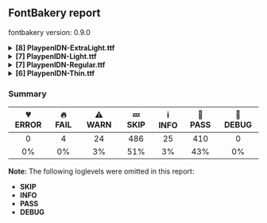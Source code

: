 ## FontBakery report

fontbakery version: 0.9.0

<details><summary><b>[8] PlaypenIDN-ExtraLight.ttf</b></summary><div><details><summary>🔥 <b>FAIL:</b> Check font follows the Google Fonts vertical metric schema (<a href="https://font-bakery.readthedocs.io/en/stable/fontbakery/profiles/googlefonts.html#com.google.fonts/check/vertical_metrics">com.google.fonts/check/vertical_metrics</a>)</summary><div>

>
>This check generally enforces Google Fonts’ vertical metrics specifications. In particular: * lineGap must be 0 * Sum of hhea ascender + abs(descender) + linegap must be between 120% and 200% of UPM * Warning if sum is over 150% of UPM
>
>The threshold levels 150% (WARN) and 200% (FAIL) are somewhat arbitrarily chosen and may hint at a glaring mistake in the metrics calculations or UPM settings.
>
>Our documentation includes further information: https://github.com/googlefonts/gf-docs/tree/main/VerticalMetrics
>
* 🔥 **FAIL** The sum of hhea.ascender + abs(hhea.descender) + hhea.lineGap is 2920 when it should be at most 2000 [code: bad-hhea-range]
</div></details><details><summary>⚠ <b>WARN:</b> Combined length of family and style must not exceed 27 characters. (<a href="https://font-bakery.readthedocs.io/en/stable/fontbakery/profiles/googlefonts.html#com.google.fonts/check/name/family_and_style_max_length">com.google.fonts/check/name/family_and_style_max_length</a>)</summary><div>

>
>According to a GlyphsApp tutorial [1], in order to make sure all versions of Windows recognize it as a valid font file, we must make sure that the concatenated length of the familyname (NameID.FONT_FAMILY_NAME) and style (NameID.FONT_SUBFAMILY_NAME) strings in the name table do not exceed 20 characters.
>
>After discussing the problem in more detail at FontBakery issue #2179 [2] we decided that allowing up to 27 chars would still be on the safe side, though.
>
>[1] https://glyphsapp.com/tutorials/multiple-masters-part-3-setting-up-instances [2] https://github.com/fonttools/fontbakery/issues/2179
>
* ⚠ **WARN** The combined length of family and style exceeds 27 chars in the following 'WINDOWS' entries:
 FONT_FAMILY_NAME = 'Playpen IDN ExtraLight' / SUBFAMILY_NAME = 'Regular'

Please take a look at the conversation at https://github.com/fonttools/fontbakery/issues/2179 in order to understand the reasoning behind these name table records max-length criteria. [code: too-long]
</div></details><details><summary>⚠ <b>WARN:</b> Ensure fonts have ScriptLangTags declared on the 'meta' table. (<a href="https://font-bakery.readthedocs.io/en/stable/fontbakery/profiles/googlefonts.html#com.google.fonts/check/meta/script_lang_tags">com.google.fonts/check/meta/script_lang_tags</a>)</summary><div>

>
>The OpenType 'meta' table originated at Apple. Microsoft added it to OT with just two DataMap records:
>
>- dlng: comma-separated ScriptLangTags that indicate which scripts, or languages and scripts, with possible variants, the font is designed for.
>
>- slng: comma-separated ScriptLangTags that indicate which scripts, or languages and scripts, with possible variants, the font supports.
>
>The slng structure is intended to describe which languages and scripts the font overall supports. For example, a Traditional Chinese font that also contains Latin characters, can indicate Hant,Latn, showing that it supports Hant, the Traditional Chinese variant of the Hani script, and it also supports the Latn script.
>
>The dlng structure is far more interesting. A font may contain various glyphs, but only a particular subset of the glyphs may be truly "leading" in the design, while other glyphs may have been included for technical reasons. Such a Traditional Chinese font could only list Hant there, showing that it’s designed for Traditional Chinese, but the font would omit Latn, because the developers don’t think the font is really recommended for purely Latin-script use.
>
>The tags used in the structures can comprise just script, or also language and script. For example, if a font has Bulgarian Cyrillic alternates in the locl feature for the cyrl BGR OT languagesystem, it could also indicate in dlng explicitly that it supports bul-Cyrl. (Note that the scripts and languages in meta use the ISO language and script codes, not the OpenType ones).
>
>This check ensures that the font has the meta table containing the slng and dlng structures.
>
>All families in the Google Fonts collection should contain the 'meta' table. Windows 10 already uses it when deciding on which fonts to fall back to. The Google Fonts API and also other environments could use the data for smarter filtering. Most importantly, those entries should be added to the Noto fonts.
>
>In the font making process, some environments store this data in external files already. But the meta table provides a convenient way to store this inside the font file, so some tools may add the data, and unrelated tools may read this data. This makes the solution much more portable and universal.
>
* ⚠ **WARN** This font file does not have a 'meta' table. [code: lacks-meta-table]
</div></details><details><summary>⚠ <b>WARN:</b> Check if uppercase glyphs are vertically centered. (<a href="https://font-bakery.readthedocs.io/en/stable/fontbakery/profiles/universal.html#com.google.fonts/check/caps_vertically_centered">com.google.fonts/check/caps_vertically_centered</a>)</summary><div>

>
>This check suggests one possible approach to designing vertical metrics, but can be ingnored if you follow a different approach. In order to center text in buttons, lists, and grid systems with minimal additional CSS work, the uppercase glyphs should be vertically centered in the em box. This check mainly applies to Latin, Greek, Cyrillic, and other similar scripts. For non-latin scripts like Arabic, this check might not be applicable. There is a detailed description of this subject at: https://x.com/romanshamin_en/status/1562801657691672576
>
* ⚠ **WARN** Uppercase glyphs are not vertically centered in the em box. [code: vertical-metrics-not-centered]
</div></details><details><summary>⚠ <b>WARN:</b> Check font contains no unreachable glyphs (<a href="https://font-bakery.readthedocs.io/en/stable/fontbakery/profiles/universal.html#com.google.fonts/check/unreachable_glyphs">com.google.fonts/check/unreachable_glyphs</a>)</summary><div>

>
>Glyphs are either accessible directly through Unicode codepoints or through substitution rules.
>
>In Color Fonts, glyphs are also referenced by the COLR table.
>
>Any glyphs not accessible by either of these means are redundant and serve only to increase the font's file size.
>
* ⚠ **WARN** The following glyphs could not be reached by codepoint or substitution rules:

	- A.cur_locl

	- AE.cur.locl

	- F.cur_locl

	- G.cur_locl

	- G_locl

	- G_locl.au

	- IJacute

	- I_locl

	- M_locl

	- M_locl.au

	- OE.cur.locl

	- Q.cur_locl

	- Q.dec_pt

	- Q_locl

	- Q_locl.ini

	- T.cur_locl

	- U_locl.au

	- X.dec_locl

	- Y_locl

	- Z.dec_locl

	- _circle

	- b.jmc_dk

	- caroncomb_locl

	- cnct.cnt_r_v.mod

	- cnct.cnt_r_x.mod

	- cnct.ful_t.lop_de_e

	- cnct.mod_e_z.ful

	- cnct.mod_r_z.cnt

	- cnct.mod_v_n.cnt

	- f.alt1.mrr

	- f.ful_pe

	- f.ful_pl

	- four.alt1

	- i.loclTRK

	- ijacute

	- k.lop_pe

	- l.alt1.lop

	- nine.alt1

	- one.alt1

	- p.mrr_ca

	- q.jmc_ar

	- q.mod_au

	- seven.alt1

	- t.lop_de

	- uni0312.case

	- x.cnt_de

	- y_de
 [code: unreachable-glyphs]
</div></details><details><summary>⚠ <b>WARN:</b> Check if each glyph has the recommended amount of contours. (<a href="https://font-bakery.readthedocs.io/en/stable/fontbakery/profiles/universal.html#com.google.fonts/check/contour_count">com.google.fonts/check/contour_count</a>)</summary><div>

>
>Visually QAing thousands of glyphs by hand is tiring. Most glyphs can only be constructured in a handful of ways. This means a glyph's contour count will only differ slightly amongst different fonts, e.g a 'g' could either be 2 or 3 contours, depending on whether its double story or single story.
>
>However, a quotedbl should have 2 contours, unless the font belongs to a display family.
>
>This check currently does not cover variable fonts because there's plenty of alternative ways of constructing glyphs with multiple outlines for each feature in a VarFont. The expected contour count data for this check is currently optimized for the typical construction of glyphs in static fonts.
>
* ⚠ **WARN** This check inspects the glyph outlines and detects the total number of contours in each of them. The expected values are infered from the typical ammounts of contours observed in a large collection of reference font families. The divergences listed below may simply indicate a significantly different design on some of your glyphs. On the other hand, some of these may flag actual bugs in the font such as glyphs mapped to an incorrect codepoint. Please consider reviewing the design and codepoint assignment of these to make sure they are correct.

The following glyphs do not have the recommended number of contours:

	- Glyph name: Eth	Contours detected: 3	Expected: 2

	- Glyph name: aogonek	Contours detected: 3	Expected: 2

	- Glyph name: Dcroat	Contours detected: 3	Expected: 2

	- Glyph name: dcroat	Contours detected: 3	Expected: 2

	- Glyph name: eogonek	Contours detected: 3	Expected: 2

	- Glyph name: hbar	Contours detected: 2	Expected: 1

	- Glyph name: Lslash	Contours detected: 2	Expected: 1

	- Glyph name: lslash	Contours detected: 2	Expected: 1

	- Glyph name: Tbar	Contours detected: 2	Expected: 1

	- Glyph name: tbar	Contours detected: 2	Expected: 1

	- Glyph name: Uogonek	Contours detected: 2	Expected: 1

	- Glyph name: uogonek	Contours detected: 2	Expected: 1

	- Glyph name: Dcroat	Contours detected: 3	Expected: 2

	- Glyph name: Eth	Contours detected: 3	Expected: 2

	- Glyph name: Lslash	Contours detected: 2	Expected: 1

	- Glyph name: Tbar	Contours detected: 2	Expected: 1

	- Glyph name: Uogonek	Contours detected: 2	Expected: 1

	- Glyph name: aogonek	Contours detected: 3	Expected: 2

	- Glyph name: dcroat	Contours detected: 3	Expected: 2

	- Glyph name: eogonek	Contours detected: 3	Expected: 2

	- Glyph name: hbar	Contours detected: 2	Expected: 1

	- Glyph name: lslash	Contours detected: 2	Expected: 1

	- Glyph name: tbar	Contours detected: 2	Expected: 1

	- Glyph name: uogonek	Contours detected: 2	Expected: 1
 [code: contour-count]
</div></details><details><summary>⚠ <b>WARN:</b> Check glyphs in mark glyph class are non-spacing. (<a href="https://font-bakery.readthedocs.io/en/stable/fontbakery/profiles/gdef.html#com.google.fonts/check/gdef_spacing_marks">com.google.fonts/check/gdef_spacing_marks</a>)</summary><div>

>
>Glyphs in the GDEF mark glyph class should be non-spacing.
>
>Spacing glyphs in the GDEF mark glyph class may have incorrect anchor positioning that was only intended for building composite glyphs during design.
>
* ⚠ **WARN** The following spacing glyphs may be in the GDEF mark glyph class by mistake:
	 cnct.mod_r_z.cnt (unencoded) and tildeshortcomb (unencoded) [code: spacing-mark-glyphs]
</div></details><details><summary>⚠ <b>WARN:</b> Are there any misaligned on-curve points? (<a href="https://font-bakery.readthedocs.io/en/stable/fontbakery/profiles/<Section: Outline Correctness Checks>.html#com.google.fonts/check/outline_alignment_miss">com.google.fonts/check/outline_alignment_miss</a>)</summary><div>

>
>This check heuristically looks for on-curve points which are close to, but do not sit on, significant boundary coordinates. For example, a point which has a Y-coordinate of 1 or -1 might be a misplaced baseline point. As well as the baseline, here we also check for points near the x-height (but only for lowercase Latin letters), cap-height, ascender and descender Y coordinates.
>
>Not all such misaligned curve points are a mistake, and sometimes the design may call for points in locations near the boundaries. As this check is liable to generate significant numbers of false positives, it will pass if there are more than 100 reported misalignments.
>
* ⚠ **WARN** The following glyphs have on-curve points which have potentially incorrect y coordinates:

	* quotedbl (U+0022): X=50.0,Y=1436.0 (should be at cap-height 1438?)

	* quotedbl (U+0022): X=122.0,Y=1436.0 (should be at cap-height 1438?)

	* quotedbl (U+0022): X=196.0,Y=1436.0 (should be at cap-height 1438?)

	* quotedbl (U+0022): X=268.0,Y=1436.0 (should be at cap-height 1438?)

	* percent (U+0025): X=200.0,Y=0.5 (should be at baseline 0?)

	* quotesingle (U+0027): X=50.0,Y=1436.0 (should be at cap-height 1438?)

	* quotesingle (U+0027): X=122.0,Y=1436.0 (should be at cap-height 1438?)

	* four (U+0034): X=543.0,Y=1439.0 (should be at cap-height 1438?)

	* M (U+004D): X=283.0,Y=1436.0 (should be at cap-height 1438?)

	* M (U+004D): X=1285.0,Y=1436.0 (should be at cap-height 1438?)

	* Q (U+0051): X=839.0,Y=2.0 (should be at baseline 0?)

	* V (U+0056): X=101.0,Y=1439.0 (should be at cap-height 1438?)

	* V (U+0056): X=984.0,Y=1439.0 (should be at cap-height 1438?)

	* W (U+0057): X=49.5,Y=1440.0 (should be at cap-height 1438?)

	* W (U+0057): X=100.0,Y=1436.0 (should be at cap-height 1438?)

	* W (U+0057): X=1653.0,Y=1437.0 (should be at cap-height 1438?)

	* W (U+0057): X=1701.0,Y=1440.0 (should be at cap-height 1438?)

	* Y (U+0059): X=900.0,Y=1436.0 (should be at cap-height 1438?)

	* c (U+0063): X=387.5,Y=498.5 (should be at x-height 500?)

	* f (U+0066): X=75.0,Y=-957.0 (should be at descender -956?)

	* f (U+0066): X=354.0,Y=1440.0 (should be at cap-height 1438?)

	* f (U+0066): X=75.0,Y=-957.0 (should be at descender -956?)

	* g (U+0067): X=281.0,Y=-957.0 (should be at descender -956?)

	* s (U+0073): X=353.5,Y=499.0 (should be at x-height 500?)

	* t (U+0074): X=308.5,Y=1.0 (should be at baseline 0?)

	* x (U+0078): X=106.0,Y=499.0 (should be at x-height 500?)

	* y (U+0079): X=297.0,Y=-957.0 (should be at descender -956?)

	* yen (U+00A5): X=925.0,Y=1436.0 (should be at cap-height 1438?)

	* registered (U+00AE): X=241.0,Y=1440.0 (should be at cap-height 1438?)

	* ordmasculine (U+00BA): X=137.5,Y=1436.5 (should be at cap-height 1438?)

	* ordmasculine (U+00BA): X=318.0,Y=1436.5 (should be at cap-height 1438?)

	* Yacute (U+00DD): X=900.0,Y=1436.0 (should be at cap-height 1438?)

	* yacute (U+00FD): X=297.0,Y=-957.0 (should be at descender -956?)

	* ydieresis (U+00FF): X=297.0,Y=-957.0 (should be at descender -956?)

	* Aogonek (U+0104): X=1074.0,Y=1.0 (should be at baseline 0?)

	* dcaron (U+010F): X=512.0,Y=1440.0 (should be at cap-height 1438?)

	* gcircumflex (U+011D): X=281.0,Y=-957.0 (should be at descender -956?)

	* gbreve (U+011F): X=281.0,Y=-957.0 (should be at descender -956?)

	* gdotaccent (U+0121): X=281.0,Y=-957.0 (should be at descender -956?)

	* uni0123 (U+0123): X=281.0,Y=-957.0 (should be at descender -956?)

	* Iogonek (U+012E): X=284.0,Y=-2.0 (should be at baseline 0?)

	* Eng (U+014A): X=1050.0,Y=-2.0 (should be at baseline 0?)

	* uni0163 (U+0163): X=308.5,Y=1.0 (should be at baseline 0?)

	* tcaron (U+0165): X=308.5,Y=1.0 (should be at baseline 0?)

	* tbar (U+0167): X=308.5,Y=1.0 (should be at baseline 0?)

	* Wcircumflex (U+0174): X=49.5,Y=1440.0 (should be at cap-height 1438?)

	* Wcircumflex (U+0174): X=100.0,Y=1436.0 (should be at cap-height 1438?)

	* Wcircumflex (U+0174): X=1653.0,Y=1437.0 (should be at cap-height 1438?)

	* Wcircumflex (U+0174): X=1701.0,Y=1440.0 (should be at cap-height 1438?)

	* Ycircumflex (U+0176): X=900.0,Y=1436.0 (should be at cap-height 1438?)

	* ycircumflex (U+0177): X=297.0,Y=-957.0 (should be at descender -956?)

	* Ydieresis (U+0178): X=900.0,Y=1436.0 (should be at cap-height 1438?)

	* uni021B (U+021B): X=308.5,Y=1.0 (should be at baseline 0?)

	* Wgrave (U+1E80): X=49.5,Y=1440.0 (should be at cap-height 1438?)

	* Wgrave (U+1E80): X=100.0,Y=1436.0 (should be at cap-height 1438?)

	* Wgrave (U+1E80): X=1653.0,Y=1437.0 (should be at cap-height 1438?)

	* Wgrave (U+1E80): X=1701.0,Y=1440.0 (should be at cap-height 1438?)

	* Wacute (U+1E82): X=49.5,Y=1440.0 (should be at cap-height 1438?)

	* Wacute (U+1E82): X=100.0,Y=1436.0 (should be at cap-height 1438?)

	* Wacute (U+1E82): X=1653.0,Y=1437.0 (should be at cap-height 1438?)

	* Wacute (U+1E82): X=1701.0,Y=1440.0 (should be at cap-height 1438?)

	* Wdieresis (U+1E84): X=49.5,Y=1440.0 (should be at cap-height 1438?)

	* Wdieresis (U+1E84): X=100.0,Y=1436.0 (should be at cap-height 1438?)

	* Wdieresis (U+1E84): X=1653.0,Y=1437.0 (should be at cap-height 1438?)

	* Wdieresis (U+1E84): X=1701.0,Y=1440.0 (should be at cap-height 1438?)

	* Ygrave (U+1EF2): X=900.0,Y=1436.0 (should be at cap-height 1438?)

	* ygrave (U+1EF3): X=297.0,Y=-957.0 (should be at descender -956?)

	* uni1EF4 (U+1EF4): X=900.0,Y=1436.0 (should be at cap-height 1438?)

	* uni1EF5 (U+1EF5): X=297.0,Y=-957.0 (should be at descender -956?)

	* uni1EF6 (U+1EF6): X=900.0,Y=1436.0 (should be at cap-height 1438?)

	* uni1EF7 (U+1EF7): X=297.0,Y=-957.0 (should be at descender -956?)

	* uni1EF8 (U+1EF8): X=900.0,Y=1436.0 (should be at cap-height 1438?)

	* uni1EF9 (U+1EF9): X=297.0,Y=-957.0 (should be at descender -956?)

	* quoteleft (U+2018): X=166.0,Y=1436.0 (should be at cap-height 1438?)

	* quoteright (U+2019): X=87.0,Y=1437.0 (should be at cap-height 1438?)

	* quotedblleft (U+201C): X=166.0,Y=1436.0 (should be at cap-height 1438?)

	* quotedblleft (U+201C): X=343.0,Y=1436.0 (should be at cap-height 1438?)

	* quotedblright (U+201D): X=264.0,Y=1437.0 (should be at cap-height 1438?)

	* quotedblright (U+201D): X=87.0,Y=1437.0 (should be at cap-height 1438?)

	* minute (U+2032): X=80.0,Y=1436.0 (should be at cap-height 1438?)

	* second (U+2033): X=226.0,Y=1436.0 (should be at cap-height 1438?)

	* second (U+2033): X=80.0,Y=1436.0 (should be at cap-height 1438?)

	* integral (U+222B): X=203.5,Y=2.0 (should be at baseline 0?) [code: found-misalignments]
</div></details><br></div></details><details><summary><b>[7] PlaypenIDN-Light.ttf</b></summary><div><details><summary>🔥 <b>FAIL:</b> Check font follows the Google Fonts vertical metric schema (<a href="https://font-bakery.readthedocs.io/en/stable/fontbakery/profiles/googlefonts.html#com.google.fonts/check/vertical_metrics">com.google.fonts/check/vertical_metrics</a>)</summary><div>

>
>This check generally enforces Google Fonts’ vertical metrics specifications. In particular: * lineGap must be 0 * Sum of hhea ascender + abs(descender) + linegap must be between 120% and 200% of UPM * Warning if sum is over 150% of UPM
>
>The threshold levels 150% (WARN) and 200% (FAIL) are somewhat arbitrarily chosen and may hint at a glaring mistake in the metrics calculations or UPM settings.
>
>Our documentation includes further information: https://github.com/googlefonts/gf-docs/tree/main/VerticalMetrics
>
* 🔥 **FAIL** The sum of hhea.ascender + abs(hhea.descender) + hhea.lineGap is 2920 when it should be at most 2000 [code: bad-hhea-range]
</div></details><details><summary>⚠ <b>WARN:</b> Ensure fonts have ScriptLangTags declared on the 'meta' table. (<a href="https://font-bakery.readthedocs.io/en/stable/fontbakery/profiles/googlefonts.html#com.google.fonts/check/meta/script_lang_tags">com.google.fonts/check/meta/script_lang_tags</a>)</summary><div>

>
>The OpenType 'meta' table originated at Apple. Microsoft added it to OT with just two DataMap records:
>
>- dlng: comma-separated ScriptLangTags that indicate which scripts, or languages and scripts, with possible variants, the font is designed for.
>
>- slng: comma-separated ScriptLangTags that indicate which scripts, or languages and scripts, with possible variants, the font supports.
>
>The slng structure is intended to describe which languages and scripts the font overall supports. For example, a Traditional Chinese font that also contains Latin characters, can indicate Hant,Latn, showing that it supports Hant, the Traditional Chinese variant of the Hani script, and it also supports the Latn script.
>
>The dlng structure is far more interesting. A font may contain various glyphs, but only a particular subset of the glyphs may be truly "leading" in the design, while other glyphs may have been included for technical reasons. Such a Traditional Chinese font could only list Hant there, showing that it’s designed for Traditional Chinese, but the font would omit Latn, because the developers don’t think the font is really recommended for purely Latin-script use.
>
>The tags used in the structures can comprise just script, or also language and script. For example, if a font has Bulgarian Cyrillic alternates in the locl feature for the cyrl BGR OT languagesystem, it could also indicate in dlng explicitly that it supports bul-Cyrl. (Note that the scripts and languages in meta use the ISO language and script codes, not the OpenType ones).
>
>This check ensures that the font has the meta table containing the slng and dlng structures.
>
>All families in the Google Fonts collection should contain the 'meta' table. Windows 10 already uses it when deciding on which fonts to fall back to. The Google Fonts API and also other environments could use the data for smarter filtering. Most importantly, those entries should be added to the Noto fonts.
>
>In the font making process, some environments store this data in external files already. But the meta table provides a convenient way to store this inside the font file, so some tools may add the data, and unrelated tools may read this data. This makes the solution much more portable and universal.
>
* ⚠ **WARN** This font file does not have a 'meta' table. [code: lacks-meta-table]
</div></details><details><summary>⚠ <b>WARN:</b> Check if uppercase glyphs are vertically centered. (<a href="https://font-bakery.readthedocs.io/en/stable/fontbakery/profiles/universal.html#com.google.fonts/check/caps_vertically_centered">com.google.fonts/check/caps_vertically_centered</a>)</summary><div>

>
>This check suggests one possible approach to designing vertical metrics, but can be ingnored if you follow a different approach. In order to center text in buttons, lists, and grid systems with minimal additional CSS work, the uppercase glyphs should be vertically centered in the em box. This check mainly applies to Latin, Greek, Cyrillic, and other similar scripts. For non-latin scripts like Arabic, this check might not be applicable. There is a detailed description of this subject at: https://x.com/romanshamin_en/status/1562801657691672576
>
* ⚠ **WARN** Uppercase glyphs are not vertically centered in the em box. [code: vertical-metrics-not-centered]
</div></details><details><summary>⚠ <b>WARN:</b> Check font contains no unreachable glyphs (<a href="https://font-bakery.readthedocs.io/en/stable/fontbakery/profiles/universal.html#com.google.fonts/check/unreachable_glyphs">com.google.fonts/check/unreachable_glyphs</a>)</summary><div>

>
>Glyphs are either accessible directly through Unicode codepoints or through substitution rules.
>
>In Color Fonts, glyphs are also referenced by the COLR table.
>
>Any glyphs not accessible by either of these means are redundant and serve only to increase the font's file size.
>
* ⚠ **WARN** The following glyphs could not be reached by codepoint or substitution rules:

	- A.cur_locl

	- AE.cur.locl

	- F.cur_locl

	- G.cur_locl

	- G_locl

	- G_locl.au

	- IJacute

	- I_locl

	- M_locl

	- M_locl.au

	- OE.cur.locl

	- Q.cur_locl

	- Q.dec_pt

	- Q_locl

	- Q_locl.ini

	- T.cur_locl

	- U_locl.au

	- X.dec_locl

	- Y_locl

	- Z.dec_locl

	- _circle

	- b.jmc_dk

	- caroncomb_locl

	- cnct.cnt_r_v.mod

	- cnct.cnt_r_x.mod

	- cnct.ful_t.lop_de_e

	- cnct.mod_e_z.ful

	- cnct.mod_r_z.cnt

	- cnct.mod_v_n.cnt

	- f.alt1.mrr

	- f.ful_pe

	- f.ful_pl

	- four.alt1

	- i.loclTRK

	- ijacute

	- k.lop_pe

	- l.alt1.lop

	- nine.alt1

	- one.alt1

	- p.mrr_ca

	- q.jmc_ar

	- q.mod_au

	- seven.alt1

	- t.lop_de

	- uni0312.case

	- x.cnt_de

	- y_de
 [code: unreachable-glyphs]
</div></details><details><summary>⚠ <b>WARN:</b> Check if each glyph has the recommended amount of contours. (<a href="https://font-bakery.readthedocs.io/en/stable/fontbakery/profiles/universal.html#com.google.fonts/check/contour_count">com.google.fonts/check/contour_count</a>)</summary><div>

>
>Visually QAing thousands of glyphs by hand is tiring. Most glyphs can only be constructured in a handful of ways. This means a glyph's contour count will only differ slightly amongst different fonts, e.g a 'g' could either be 2 or 3 contours, depending on whether its double story or single story.
>
>However, a quotedbl should have 2 contours, unless the font belongs to a display family.
>
>This check currently does not cover variable fonts because there's plenty of alternative ways of constructing glyphs with multiple outlines for each feature in a VarFont. The expected contour count data for this check is currently optimized for the typical construction of glyphs in static fonts.
>
* ⚠ **WARN** This check inspects the glyph outlines and detects the total number of contours in each of them. The expected values are infered from the typical ammounts of contours observed in a large collection of reference font families. The divergences listed below may simply indicate a significantly different design on some of your glyphs. On the other hand, some of these may flag actual bugs in the font such as glyphs mapped to an incorrect codepoint. Please consider reviewing the design and codepoint assignment of these to make sure they are correct.

The following glyphs do not have the recommended number of contours:

	- Glyph name: Eth	Contours detected: 3	Expected: 2

	- Glyph name: aogonek	Contours detected: 3	Expected: 2

	- Glyph name: Dcroat	Contours detected: 3	Expected: 2

	- Glyph name: dcroat	Contours detected: 3	Expected: 2

	- Glyph name: eogonek	Contours detected: 3	Expected: 2

	- Glyph name: hbar	Contours detected: 2	Expected: 1

	- Glyph name: Lslash	Contours detected: 2	Expected: 1

	- Glyph name: lslash	Contours detected: 2	Expected: 1

	- Glyph name: Tbar	Contours detected: 2	Expected: 1

	- Glyph name: tbar	Contours detected: 2	Expected: 1

	- Glyph name: Uogonek	Contours detected: 2	Expected: 1

	- Glyph name: uogonek	Contours detected: 2	Expected: 1

	- Glyph name: Dcroat	Contours detected: 3	Expected: 2

	- Glyph name: Eth	Contours detected: 3	Expected: 2

	- Glyph name: Lslash	Contours detected: 2	Expected: 1

	- Glyph name: Tbar	Contours detected: 2	Expected: 1

	- Glyph name: Uogonek	Contours detected: 2	Expected: 1

	- Glyph name: aogonek	Contours detected: 3	Expected: 2

	- Glyph name: dcroat	Contours detected: 3	Expected: 2

	- Glyph name: eogonek	Contours detected: 3	Expected: 2

	- Glyph name: hbar	Contours detected: 2	Expected: 1

	- Glyph name: lslash	Contours detected: 2	Expected: 1

	- Glyph name: tbar	Contours detected: 2	Expected: 1

	- Glyph name: uogonek	Contours detected: 2	Expected: 1
 [code: contour-count]
</div></details><details><summary>⚠ <b>WARN:</b> Check glyphs in mark glyph class are non-spacing. (<a href="https://font-bakery.readthedocs.io/en/stable/fontbakery/profiles/gdef.html#com.google.fonts/check/gdef_spacing_marks">com.google.fonts/check/gdef_spacing_marks</a>)</summary><div>

>
>Glyphs in the GDEF mark glyph class should be non-spacing.
>
>Spacing glyphs in the GDEF mark glyph class may have incorrect anchor positioning that was only intended for building composite glyphs during design.
>
* ⚠ **WARN** The following spacing glyphs may be in the GDEF mark glyph class by mistake:
	 cnct.mod_r_z.cnt (unencoded) and tildeshortcomb (unencoded) [code: spacing-mark-glyphs]
</div></details><details><summary>⚠ <b>WARN:</b> Are there any misaligned on-curve points? (<a href="https://font-bakery.readthedocs.io/en/stable/fontbakery/profiles/<Section: Outline Correctness Checks>.html#com.google.fonts/check/outline_alignment_miss">com.google.fonts/check/outline_alignment_miss</a>)</summary><div>

>
>This check heuristically looks for on-curve points which are close to, but do not sit on, significant boundary coordinates. For example, a point which has a Y-coordinate of 1 or -1 might be a misplaced baseline point. As well as the baseline, here we also check for points near the x-height (but only for lowercase Latin letters), cap-height, ascender and descender Y coordinates.
>
>Not all such misaligned curve points are a mistake, and sometimes the design may call for points in locations near the boundaries. As this check is liable to generate significant numbers of false positives, it will pass if there are more than 100 reported misalignments.
>
* ⚠ **WARN** The following glyphs have on-curve points which have potentially incorrect y coordinates:

	* quotedbl (U+0022): X=47.0,Y=1439.0 (should be at cap-height 1438?)

	* quotedbl (U+0022): X=128.0,Y=1439.0 (should be at cap-height 1438?)

	* quotedbl (U+0022): X=205.0,Y=1439.0 (should be at cap-height 1438?)

	* quotedbl (U+0022): X=286.0,Y=1439.0 (should be at cap-height 1438?)

	* quotesingle (U+0027): X=47.0,Y=1439.0 (should be at cap-height 1438?)

	* quotesingle (U+0027): X=128.0,Y=1439.0 (should be at cap-height 1438?)

	* one (U+0031): X=321.0,Y=1436.0 (should be at cap-height 1438?)

	* four (U+0034): X=536.0,Y=1437.0 (should be at cap-height 1438?)

	* K (U+004B): X=969.0,Y=1440.0 (should be at cap-height 1438?)

	* Q (U+0051): X=832.0,Y=-1.0 (should be at baseline 0?)

	* S (U+0053): X=362.5,Y=-1.5 (should be at baseline 0?)

	* V (U+0056): X=109.0,Y=1440.0 (should be at cap-height 1438?)

	* V (U+0056): X=975.0,Y=1440.0 (should be at cap-height 1438?)

	* X (U+0058): X=909.0,Y=-2.0 (should be at baseline 0?)

	* X (U+0058): X=114.0,Y=-2.0 (should be at baseline 0?)

	* X (U+0058): X=134.0,Y=1440.0 (should be at cap-height 1438?)

	* X (U+0058): X=905.0,Y=1440.0 (should be at cap-height 1438?)

	* Y (U+0059): X=74.0,Y=1439.0 (should be at cap-height 1438?)

	* Y (U+0059): X=888.0,Y=1437.0 (should be at cap-height 1438?)

	* b (U+0062): X=254.5,Y=500.5 (should be at x-height 500?)

	* c (U+0063): X=388.5,Y=499.5 (should be at x-height 500?)

	* f (U+0066): X=77.0,Y=-957.0 (should be at descender -956?)

	* f (U+0066): X=361.0,Y=1439.5 (should be at cap-height 1438?)

	* f (U+0066): X=77.0,Y=-957.0 (should be at descender -956?)

	* g (U+0067): X=283.0,Y=-957.0 (should be at descender -956?)

	* k (U+006B): X=471.0,Y=501.0 (should be at x-height 500?)

	* m (U+006D): X=249.0,Y=498.0 (should be at x-height 500?)

	* p (U+0070): X=254.5,Y=500.5 (should be at x-height 500?)

	* q (U+0071): X=346.0,Y=1.5 (should be at baseline 0?)

	* t (U+0074): X=310.0,Y=-0.5 (should be at baseline 0?)

	* x (U+0078): X=487.5,Y=0.5 (should be at baseline 0?)

	* x (U+0078): X=46.0,Y=-1.0 (should be at baseline 0?)

	* x (U+0078): X=47.0,Y=501.5 (should be at x-height 500?)

	* y (U+0079): X=299.0,Y=-957.0 (should be at descender -956?)

	* yen (U+00A5): X=99.0,Y=1439.0 (should be at cap-height 1438?)

	* yen (U+00A5): X=913.0,Y=1437.0 (should be at cap-height 1438?)

	* ordfeminine (U+00AA): X=322.0,Y=1439.0 (should be at cap-height 1438?)

	* ordfeminine (U+00AA): X=386.0,Y=1440.0 (should be at cap-height 1438?)

	* registered (U+00AE): X=238.0,Y=1437.0 (should be at cap-height 1438?)

	* ordmasculine (U+00BA): X=135.5,Y=1436.0 (should be at cap-height 1438?)

	* ordmasculine (U+00BA): X=319.0,Y=1436.0 (should be at cap-height 1438?)

	* AE (U+00C6): X=102.0,Y=1.0 (should be at baseline 0?)

	* Oslash (U+00D8): X=1164.0,Y=1437.0 (should be at cap-height 1438?)

	* Yacute (U+00DD): X=74.0,Y=1439.0 (should be at cap-height 1438?)

	* Yacute (U+00DD): X=888.0,Y=1437.0 (should be at cap-height 1438?)

	* yacute (U+00FD): X=299.0,Y=-957.0 (should be at descender -956?)

	* ydieresis (U+00FF): X=299.0,Y=-957.0 (should be at descender -956?)

	* gcircumflex (U+011D): X=283.0,Y=-957.0 (should be at descender -956?)

	* gbreve (U+011F): X=283.0,Y=-957.0 (should be at descender -956?)

	* gdotaccent (U+0121): X=283.0,Y=-957.0 (should be at descender -956?)

	* uni0123 (U+0123): X=283.0,Y=-957.0 (should be at descender -956?)

	* uni0136 (U+0136): X=969.0,Y=1440.0 (should be at cap-height 1438?)

	* Lcaron (U+013D): X=479.5,Y=1439.5 (should be at cap-height 1438?)

	* Sacute (U+015A): X=362.5,Y=-1.5 (should be at baseline 0?)

	* Scircumflex (U+015C): X=362.5,Y=-1.5 (should be at baseline 0?)

	* Scedilla (U+015E): X=362.5,Y=-1.5 (should be at baseline 0?)

	* Scaron (U+0160): X=362.5,Y=-1.5 (should be at baseline 0?)

	* uni0163 (U+0163): X=310.0,Y=-0.5 (should be at baseline 0?)

	* tcaron (U+0165): X=310.0,Y=-0.5 (should be at baseline 0?)

	* tbar (U+0167): X=310.0,Y=-0.5 (should be at baseline 0?)

	* Ycircumflex (U+0176): X=74.0,Y=1439.0 (should be at cap-height 1438?)

	* Ycircumflex (U+0176): X=888.0,Y=1437.0 (should be at cap-height 1438?)

	* ycircumflex (U+0177): X=299.0,Y=-957.0 (should be at descender -956?)

	* Ydieresis (U+0178): X=74.0,Y=1439.0 (should be at cap-height 1438?)

	* Ydieresis (U+0178): X=888.0,Y=1437.0 (should be at cap-height 1438?)

	* Ohorn (U+01A0): X=1182.5,Y=1439.5 (should be at cap-height 1438?)

	* Uhorn (U+01AF): X=1215.5,Y=1439.0 (should be at cap-height 1438?)

	* AEacute (U+01FC): X=102.0,Y=1.0 (should be at baseline 0?)

	* uni0218 (U+0218): X=362.5,Y=-1.5 (should be at baseline 0?)

	* uni021B (U+021B): X=310.0,Y=-0.5 (should be at baseline 0?)

	* uni1EDA (U+1EDA): X=1182.5,Y=1439.5 (should be at cap-height 1438?)

	* uni1EDC (U+1EDC): X=1182.5,Y=1439.5 (should be at cap-height 1438?)

	* uni1EDE (U+1EDE): X=1182.5,Y=1439.5 (should be at cap-height 1438?)

	* uni1EE0 (U+1EE0): X=1182.5,Y=1439.5 (should be at cap-height 1438?)

	* uni1EE2 (U+1EE2): X=1182.5,Y=1439.5 (should be at cap-height 1438?)

	* uni1EE8 (U+1EE8): X=1215.5,Y=1439.0 (should be at cap-height 1438?)

	* uni1EEA (U+1EEA): X=1215.5,Y=1439.0 (should be at cap-height 1438?)

	* uni1EEC (U+1EEC): X=1215.5,Y=1439.0 (should be at cap-height 1438?)

	* uni1EEE (U+1EEE): X=1215.5,Y=1439.0 (should be at cap-height 1438?)

	* uni1EF0 (U+1EF0): X=1215.5,Y=1439.0 (should be at cap-height 1438?)

	* Ygrave (U+1EF2): X=74.0,Y=1439.0 (should be at cap-height 1438?)

	* Ygrave (U+1EF2): X=888.0,Y=1437.0 (should be at cap-height 1438?)

	* ygrave (U+1EF3): X=299.0,Y=-957.0 (should be at descender -956?)

	* uni1EF4 (U+1EF4): X=74.0,Y=1439.0 (should be at cap-height 1438?)

	* uni1EF4 (U+1EF4): X=888.0,Y=1437.0 (should be at cap-height 1438?)

	* uni1EF5 (U+1EF5): X=299.0,Y=-957.0 (should be at descender -956?)

	* uni1EF6 (U+1EF6): X=74.0,Y=1439.0 (should be at cap-height 1438?)

	* uni1EF6 (U+1EF6): X=888.0,Y=1437.0 (should be at cap-height 1438?)

	* uni1EF7 (U+1EF7): X=299.0,Y=-957.0 (should be at descender -956?)

	* uni1EF8 (U+1EF8): X=74.0,Y=1439.0 (should be at cap-height 1438?)

	* uni1EF8 (U+1EF8): X=888.0,Y=1437.0 (should be at cap-height 1438?)

	* uni1EF9 (U+1EF9): X=299.0,Y=-957.0 (should be at descender -956?)

	* minute (U+2032): X=74.0,Y=1439.0 (should be at cap-height 1438?)

	* minute (U+2032): X=156.0,Y=1437.0 (should be at cap-height 1438?)

	* second (U+2033): X=231.0,Y=1439.0 (should be at cap-height 1438?)

	* second (U+2033): X=313.0,Y=1437.0 (should be at cap-height 1438?)

	* second (U+2033): X=74.0,Y=1439.0 (should be at cap-height 1438?)

	* second (U+2033): X=156.0,Y=1437.0 (should be at cap-height 1438?)

	* integral (U+222B): X=620.0,Y=1440.0 (should be at cap-height 1438?) [code: found-misalignments]
</div></details><br></div></details><details><summary><b>[7] PlaypenIDN-Regular.ttf</b></summary><div><details><summary>🔥 <b>FAIL:</b> Check font follows the Google Fonts vertical metric schema (<a href="https://font-bakery.readthedocs.io/en/stable/fontbakery/profiles/googlefonts.html#com.google.fonts/check/vertical_metrics">com.google.fonts/check/vertical_metrics</a>)</summary><div>

>
>This check generally enforces Google Fonts’ vertical metrics specifications. In particular: * lineGap must be 0 * Sum of hhea ascender + abs(descender) + linegap must be between 120% and 200% of UPM * Warning if sum is over 150% of UPM
>
>The threshold levels 150% (WARN) and 200% (FAIL) are somewhat arbitrarily chosen and may hint at a glaring mistake in the metrics calculations or UPM settings.
>
>Our documentation includes further information: https://github.com/googlefonts/gf-docs/tree/main/VerticalMetrics
>
* 🔥 **FAIL** The sum of hhea.ascender + abs(hhea.descender) + hhea.lineGap is 2920 when it should be at most 2000 [code: bad-hhea-range]
</div></details><details><summary>⚠ <b>WARN:</b> Ensure fonts have ScriptLangTags declared on the 'meta' table. (<a href="https://font-bakery.readthedocs.io/en/stable/fontbakery/profiles/googlefonts.html#com.google.fonts/check/meta/script_lang_tags">com.google.fonts/check/meta/script_lang_tags</a>)</summary><div>

>
>The OpenType 'meta' table originated at Apple. Microsoft added it to OT with just two DataMap records:
>
>- dlng: comma-separated ScriptLangTags that indicate which scripts, or languages and scripts, with possible variants, the font is designed for.
>
>- slng: comma-separated ScriptLangTags that indicate which scripts, or languages and scripts, with possible variants, the font supports.
>
>The slng structure is intended to describe which languages and scripts the font overall supports. For example, a Traditional Chinese font that also contains Latin characters, can indicate Hant,Latn, showing that it supports Hant, the Traditional Chinese variant of the Hani script, and it also supports the Latn script.
>
>The dlng structure is far more interesting. A font may contain various glyphs, but only a particular subset of the glyphs may be truly "leading" in the design, while other glyphs may have been included for technical reasons. Such a Traditional Chinese font could only list Hant there, showing that it’s designed for Traditional Chinese, but the font would omit Latn, because the developers don’t think the font is really recommended for purely Latin-script use.
>
>The tags used in the structures can comprise just script, or also language and script. For example, if a font has Bulgarian Cyrillic alternates in the locl feature for the cyrl BGR OT languagesystem, it could also indicate in dlng explicitly that it supports bul-Cyrl. (Note that the scripts and languages in meta use the ISO language and script codes, not the OpenType ones).
>
>This check ensures that the font has the meta table containing the slng and dlng structures.
>
>All families in the Google Fonts collection should contain the 'meta' table. Windows 10 already uses it when deciding on which fonts to fall back to. The Google Fonts API and also other environments could use the data for smarter filtering. Most importantly, those entries should be added to the Noto fonts.
>
>In the font making process, some environments store this data in external files already. But the meta table provides a convenient way to store this inside the font file, so some tools may add the data, and unrelated tools may read this data. This makes the solution much more portable and universal.
>
* ⚠ **WARN** This font file does not have a 'meta' table. [code: lacks-meta-table]
</div></details><details><summary>⚠ <b>WARN:</b> Check if uppercase glyphs are vertically centered. (<a href="https://font-bakery.readthedocs.io/en/stable/fontbakery/profiles/universal.html#com.google.fonts/check/caps_vertically_centered">com.google.fonts/check/caps_vertically_centered</a>)</summary><div>

>
>This check suggests one possible approach to designing vertical metrics, but can be ingnored if you follow a different approach. In order to center text in buttons, lists, and grid systems with minimal additional CSS work, the uppercase glyphs should be vertically centered in the em box. This check mainly applies to Latin, Greek, Cyrillic, and other similar scripts. For non-latin scripts like Arabic, this check might not be applicable. There is a detailed description of this subject at: https://x.com/romanshamin_en/status/1562801657691672576
>
* ⚠ **WARN** Uppercase glyphs are not vertically centered in the em box. [code: vertical-metrics-not-centered]
</div></details><details><summary>⚠ <b>WARN:</b> Check font contains no unreachable glyphs (<a href="https://font-bakery.readthedocs.io/en/stable/fontbakery/profiles/universal.html#com.google.fonts/check/unreachable_glyphs">com.google.fonts/check/unreachable_glyphs</a>)</summary><div>

>
>Glyphs are either accessible directly through Unicode codepoints or through substitution rules.
>
>In Color Fonts, glyphs are also referenced by the COLR table.
>
>Any glyphs not accessible by either of these means are redundant and serve only to increase the font's file size.
>
* ⚠ **WARN** The following glyphs could not be reached by codepoint or substitution rules:

	- A.cur_locl

	- AE.cur.locl

	- F.cur_locl

	- G.cur_locl

	- G_locl

	- G_locl.au

	- IJacute

	- I_locl

	- M_locl

	- M_locl.au

	- OE.cur.locl

	- Q.cur_locl

	- Q.dec_pt

	- Q_locl

	- Q_locl.ini

	- T.cur_locl

	- U_locl.au

	- X.dec_locl

	- Y_locl

	- Z.dec_locl

	- _circle

	- b.jmc_dk

	- caroncomb_locl

	- cnct.cnt_r_v.mod

	- cnct.cnt_r_x.mod

	- cnct.ful_t.lop_de_e

	- cnct.mod_e_z.ful

	- cnct.mod_r_z.cnt

	- cnct.mod_v_n.cnt

	- f.alt1.mrr

	- f.ful_pe

	- f.ful_pl

	- four.alt1

	- i.loclTRK

	- ijacute

	- k.lop_pe

	- l.alt1.lop

	- nine.alt1

	- one.alt1

	- p.mrr_ca

	- q.jmc_ar

	- q.mod_au

	- seven.alt1

	- t.lop_de

	- uni0312.case

	- x.cnt_de

	- y_de
 [code: unreachable-glyphs]
</div></details><details><summary>⚠ <b>WARN:</b> Check if each glyph has the recommended amount of contours. (<a href="https://font-bakery.readthedocs.io/en/stable/fontbakery/profiles/universal.html#com.google.fonts/check/contour_count">com.google.fonts/check/contour_count</a>)</summary><div>

>
>Visually QAing thousands of glyphs by hand is tiring. Most glyphs can only be constructured in a handful of ways. This means a glyph's contour count will only differ slightly amongst different fonts, e.g a 'g' could either be 2 or 3 contours, depending on whether its double story or single story.
>
>However, a quotedbl should have 2 contours, unless the font belongs to a display family.
>
>This check currently does not cover variable fonts because there's plenty of alternative ways of constructing glyphs with multiple outlines for each feature in a VarFont. The expected contour count data for this check is currently optimized for the typical construction of glyphs in static fonts.
>
* ⚠ **WARN** This check inspects the glyph outlines and detects the total number of contours in each of them. The expected values are infered from the typical ammounts of contours observed in a large collection of reference font families. The divergences listed below may simply indicate a significantly different design on some of your glyphs. On the other hand, some of these may flag actual bugs in the font such as glyphs mapped to an incorrect codepoint. Please consider reviewing the design and codepoint assignment of these to make sure they are correct.

The following glyphs do not have the recommended number of contours:

	- Glyph name: Eth	Contours detected: 3	Expected: 2

	- Glyph name: aogonek	Contours detected: 3	Expected: 2

	- Glyph name: Dcroat	Contours detected: 3	Expected: 2

	- Glyph name: dcroat	Contours detected: 3	Expected: 2

	- Glyph name: eogonek	Contours detected: 3	Expected: 2

	- Glyph name: hbar	Contours detected: 2	Expected: 1

	- Glyph name: Lslash	Contours detected: 2	Expected: 1

	- Glyph name: lslash	Contours detected: 2	Expected: 1

	- Glyph name: Tbar	Contours detected: 2	Expected: 1

	- Glyph name: tbar	Contours detected: 2	Expected: 1

	- Glyph name: Uogonek	Contours detected: 2	Expected: 1

	- Glyph name: uogonek	Contours detected: 2	Expected: 1

	- Glyph name: Dcroat	Contours detected: 3	Expected: 2

	- Glyph name: Eth	Contours detected: 3	Expected: 2

	- Glyph name: Lslash	Contours detected: 2	Expected: 1

	- Glyph name: Tbar	Contours detected: 2	Expected: 1

	- Glyph name: Uogonek	Contours detected: 2	Expected: 1

	- Glyph name: aogonek	Contours detected: 3	Expected: 2

	- Glyph name: dcroat	Contours detected: 3	Expected: 2

	- Glyph name: eogonek	Contours detected: 3	Expected: 2

	- Glyph name: hbar	Contours detected: 2	Expected: 1

	- Glyph name: lslash	Contours detected: 2	Expected: 1

	- Glyph name: tbar	Contours detected: 2	Expected: 1

	- Glyph name: uogonek	Contours detected: 2	Expected: 1
 [code: contour-count]
</div></details><details><summary>⚠ <b>WARN:</b> Check glyphs in mark glyph class are non-spacing. (<a href="https://font-bakery.readthedocs.io/en/stable/fontbakery/profiles/gdef.html#com.google.fonts/check/gdef_spacing_marks">com.google.fonts/check/gdef_spacing_marks</a>)</summary><div>

>
>Glyphs in the GDEF mark glyph class should be non-spacing.
>
>Spacing glyphs in the GDEF mark glyph class may have incorrect anchor positioning that was only intended for building composite glyphs during design.
>
* ⚠ **WARN** The following spacing glyphs may be in the GDEF mark glyph class by mistake:
	 cnct.mod_r_z.cnt (unencoded) and tildeshortcomb (unencoded) [code: spacing-mark-glyphs]
</div></details><details><summary>⚠ <b>WARN:</b> Do outlines contain any jaggy segments? (<a href="https://font-bakery.readthedocs.io/en/stable/fontbakery/profiles/<Section: Outline Correctness Checks>.html#com.google.fonts/check/outline_jaggy_segments">com.google.fonts/check/outline_jaggy_segments</a>)</summary><div>

>
>This check heuristically detects outline segments which form a particularly small angle, indicative of an outline error. This may cause false positives in cases such as extreme ink traps, so should be regarded as advisory and backed up by manual inspection.
>
* ⚠ **WARN** The following glyphs have jaggy segments:

	* ordfeminine (U+00AA): B<<339.0,1065.0>-<321.0,1081.0>-<315.0,1108.0>>/B<<315.0,1108.0>-<315.0,1107.0>-<314.5,1110.0>> = 12.528807709151492 [code: found-jaggy-segments]
</div></details><br></div></details><details><summary><b>[6] PlaypenIDN-Thin.ttf</b></summary><div><details><summary>🔥 <b>FAIL:</b> Check font follows the Google Fonts vertical metric schema (<a href="https://font-bakery.readthedocs.io/en/stable/fontbakery/profiles/googlefonts.html#com.google.fonts/check/vertical_metrics">com.google.fonts/check/vertical_metrics</a>)</summary><div>

>
>This check generally enforces Google Fonts’ vertical metrics specifications. In particular: * lineGap must be 0 * Sum of hhea ascender + abs(descender) + linegap must be between 120% and 200% of UPM * Warning if sum is over 150% of UPM
>
>The threshold levels 150% (WARN) and 200% (FAIL) are somewhat arbitrarily chosen and may hint at a glaring mistake in the metrics calculations or UPM settings.
>
>Our documentation includes further information: https://github.com/googlefonts/gf-docs/tree/main/VerticalMetrics
>
* 🔥 **FAIL** The sum of hhea.ascender + abs(hhea.descender) + hhea.lineGap is 2920 when it should be at most 2000 [code: bad-hhea-range]
</div></details><details><summary>⚠ <b>WARN:</b> Ensure fonts have ScriptLangTags declared on the 'meta' table. (<a href="https://font-bakery.readthedocs.io/en/stable/fontbakery/profiles/googlefonts.html#com.google.fonts/check/meta/script_lang_tags">com.google.fonts/check/meta/script_lang_tags</a>)</summary><div>

>
>The OpenType 'meta' table originated at Apple. Microsoft added it to OT with just two DataMap records:
>
>- dlng: comma-separated ScriptLangTags that indicate which scripts, or languages and scripts, with possible variants, the font is designed for.
>
>- slng: comma-separated ScriptLangTags that indicate which scripts, or languages and scripts, with possible variants, the font supports.
>
>The slng structure is intended to describe which languages and scripts the font overall supports. For example, a Traditional Chinese font that also contains Latin characters, can indicate Hant,Latn, showing that it supports Hant, the Traditional Chinese variant of the Hani script, and it also supports the Latn script.
>
>The dlng structure is far more interesting. A font may contain various glyphs, but only a particular subset of the glyphs may be truly "leading" in the design, while other glyphs may have been included for technical reasons. Such a Traditional Chinese font could only list Hant there, showing that it’s designed for Traditional Chinese, but the font would omit Latn, because the developers don’t think the font is really recommended for purely Latin-script use.
>
>The tags used in the structures can comprise just script, or also language and script. For example, if a font has Bulgarian Cyrillic alternates in the locl feature for the cyrl BGR OT languagesystem, it could also indicate in dlng explicitly that it supports bul-Cyrl. (Note that the scripts and languages in meta use the ISO language and script codes, not the OpenType ones).
>
>This check ensures that the font has the meta table containing the slng and dlng structures.
>
>All families in the Google Fonts collection should contain the 'meta' table. Windows 10 already uses it when deciding on which fonts to fall back to. The Google Fonts API and also other environments could use the data for smarter filtering. Most importantly, those entries should be added to the Noto fonts.
>
>In the font making process, some environments store this data in external files already. But the meta table provides a convenient way to store this inside the font file, so some tools may add the data, and unrelated tools may read this data. This makes the solution much more portable and universal.
>
* ⚠ **WARN** This font file does not have a 'meta' table. [code: lacks-meta-table]
</div></details><details><summary>⚠ <b>WARN:</b> Check if uppercase glyphs are vertically centered. (<a href="https://font-bakery.readthedocs.io/en/stable/fontbakery/profiles/universal.html#com.google.fonts/check/caps_vertically_centered">com.google.fonts/check/caps_vertically_centered</a>)</summary><div>

>
>This check suggests one possible approach to designing vertical metrics, but can be ingnored if you follow a different approach. In order to center text in buttons, lists, and grid systems with minimal additional CSS work, the uppercase glyphs should be vertically centered in the em box. This check mainly applies to Latin, Greek, Cyrillic, and other similar scripts. For non-latin scripts like Arabic, this check might not be applicable. There is a detailed description of this subject at: https://x.com/romanshamin_en/status/1562801657691672576
>
* ⚠ **WARN** Uppercase glyphs are not vertically centered in the em box. [code: vertical-metrics-not-centered]
</div></details><details><summary>⚠ <b>WARN:</b> Check font contains no unreachable glyphs (<a href="https://font-bakery.readthedocs.io/en/stable/fontbakery/profiles/universal.html#com.google.fonts/check/unreachable_glyphs">com.google.fonts/check/unreachable_glyphs</a>)</summary><div>

>
>Glyphs are either accessible directly through Unicode codepoints or through substitution rules.
>
>In Color Fonts, glyphs are also referenced by the COLR table.
>
>Any glyphs not accessible by either of these means are redundant and serve only to increase the font's file size.
>
* ⚠ **WARN** The following glyphs could not be reached by codepoint or substitution rules:

	- A.cur_locl

	- AE.cur.locl

	- F.cur_locl

	- G.cur_locl

	- G_locl

	- G_locl.au

	- IJacute

	- I_locl

	- M_locl

	- M_locl.au

	- OE.cur.locl

	- Q.cur_locl

	- Q.dec_pt

	- Q_locl

	- Q_locl.ini

	- T.cur_locl

	- U_locl.au

	- X.dec_locl

	- Y_locl

	- Z.dec_locl

	- _circle

	- b.jmc_dk

	- caroncomb_locl

	- cnct.cnt_r_v.mod

	- cnct.cnt_r_x.mod

	- cnct.ful_t.lop_de_e

	- cnct.mod_e_z.ful

	- cnct.mod_r_z.cnt

	- cnct.mod_v_n.cnt

	- f.alt1.mrr

	- f.ful_pe

	- f.ful_pl

	- four.alt1

	- i.loclTRK

	- ijacute

	- k.lop_pe

	- l.alt1.lop

	- nine.alt1

	- one.alt1

	- p.mrr_ca

	- q.jmc_ar

	- q.mod_au

	- seven.alt1

	- t.lop_de

	- uni0312.case

	- x.cnt_de

	- y_de
 [code: unreachable-glyphs]
</div></details><details><summary>⚠ <b>WARN:</b> Check if each glyph has the recommended amount of contours. (<a href="https://font-bakery.readthedocs.io/en/stable/fontbakery/profiles/universal.html#com.google.fonts/check/contour_count">com.google.fonts/check/contour_count</a>)</summary><div>

>
>Visually QAing thousands of glyphs by hand is tiring. Most glyphs can only be constructured in a handful of ways. This means a glyph's contour count will only differ slightly amongst different fonts, e.g a 'g' could either be 2 or 3 contours, depending on whether its double story or single story.
>
>However, a quotedbl should have 2 contours, unless the font belongs to a display family.
>
>This check currently does not cover variable fonts because there's plenty of alternative ways of constructing glyphs with multiple outlines for each feature in a VarFont. The expected contour count data for this check is currently optimized for the typical construction of glyphs in static fonts.
>
* ⚠ **WARN** This check inspects the glyph outlines and detects the total number of contours in each of them. The expected values are infered from the typical ammounts of contours observed in a large collection of reference font families. The divergences listed below may simply indicate a significantly different design on some of your glyphs. On the other hand, some of these may flag actual bugs in the font such as glyphs mapped to an incorrect codepoint. Please consider reviewing the design and codepoint assignment of these to make sure they are correct.

The following glyphs do not have the recommended number of contours:

	- Glyph name: Eth	Contours detected: 3	Expected: 2

	- Glyph name: aogonek	Contours detected: 3	Expected: 2

	- Glyph name: Dcroat	Contours detected: 3	Expected: 2

	- Glyph name: dcroat	Contours detected: 3	Expected: 2

	- Glyph name: eogonek	Contours detected: 3	Expected: 2

	- Glyph name: hbar	Contours detected: 2	Expected: 1

	- Glyph name: Lslash	Contours detected: 2	Expected: 1

	- Glyph name: lslash	Contours detected: 2	Expected: 1

	- Glyph name: Tbar	Contours detected: 2	Expected: 1

	- Glyph name: tbar	Contours detected: 2	Expected: 1

	- Glyph name: Uogonek	Contours detected: 2	Expected: 1

	- Glyph name: uogonek	Contours detected: 2	Expected: 1

	- Glyph name: Dcroat	Contours detected: 3	Expected: 2

	- Glyph name: Eth	Contours detected: 3	Expected: 2

	- Glyph name: Lslash	Contours detected: 2	Expected: 1

	- Glyph name: Tbar	Contours detected: 2	Expected: 1

	- Glyph name: Uogonek	Contours detected: 2	Expected: 1

	- Glyph name: aogonek	Contours detected: 3	Expected: 2

	- Glyph name: dcroat	Contours detected: 3	Expected: 2

	- Glyph name: eogonek	Contours detected: 3	Expected: 2

	- Glyph name: hbar	Contours detected: 2	Expected: 1

	- Glyph name: lslash	Contours detected: 2	Expected: 1

	- Glyph name: tbar	Contours detected: 2	Expected: 1

	- Glyph name: uogonek	Contours detected: 2	Expected: 1
 [code: contour-count]
</div></details><details><summary>⚠ <b>WARN:</b> Check glyphs in mark glyph class are non-spacing. (<a href="https://font-bakery.readthedocs.io/en/stable/fontbakery/profiles/gdef.html#com.google.fonts/check/gdef_spacing_marks">com.google.fonts/check/gdef_spacing_marks</a>)</summary><div>

>
>Glyphs in the GDEF mark glyph class should be non-spacing.
>
>Spacing glyphs in the GDEF mark glyph class may have incorrect anchor positioning that was only intended for building composite glyphs during design.
>
* ⚠ **WARN** The following spacing glyphs may be in the GDEF mark glyph class by mistake:
	 cnct.mod_r_z.cnt (unencoded) and tildeshortcomb (unencoded) [code: spacing-mark-glyphs]
</div></details><br></div></details>

### Summary

| 💔 ERROR | 🔥 FAIL | ⚠ WARN | 💤 SKIP | ℹ INFO | 🍞 PASS | 🔎 DEBUG |
|:-----:|:----:|:----:|:----:|:----:|:----:|:----:|
| 0 | 4 | 24 | 486 | 25 | 410 | 0 |
| 0% | 0% | 3% | 51% | 3% | 43% | 0% |

**Note:** The following loglevels were omitted in this report:
* **SKIP**
* **INFO**
* **PASS**
* **DEBUG**
